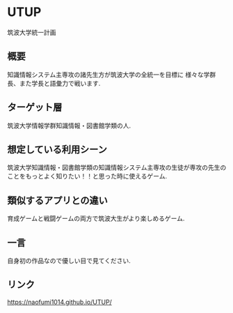 # UTUP
筑波大学統一計画

## 概要
知識情報システム主専攻の諸先生方が筑波大学の全統一を目標に 様々な学群長、また学長と語彙力で戦います.

## ターゲット層
筑波大学情報学群知識情報・図書館学類の人.

## 想定している利用シーン
筑波大学知識情報・図書館学類の知識情報システム主専攻の生徒が専攻の先生のことをもっとよく知りたい！！と思った時に使えるゲーム.

## 類似するアプリとの違い
育成ゲームと戦闘ゲームの両方で筑波大生がより楽しめるゲーム.

## 一言
自身初の作品なので優しい目で見てください.

## リンク
https://naofumi1014.github.io/UTUP/




